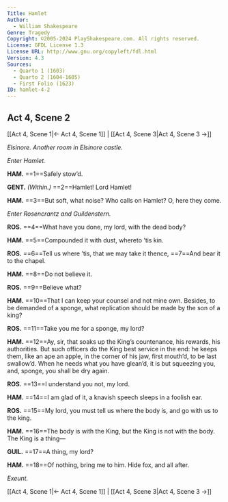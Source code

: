```yaml
---
Title: Hamlet
Author: 
  - William Shakespeare
Genre: Tragedy
Copyright: ©2005-2024 PlayShakespeare.com. All rights reserved.
License: GFDL License 1.3
License URL: http://www.gnu.org/copyleft/fdl.html
Version: 4.3
Sources:
  - Quarto 1 (1603)
  - Quarto 2 (1604-1605)
  - First Folio (1623)
ID: hamlet-4-2
---
```


## Act 4, Scene 2
[[Act 4, Scene 1|← Act 4, Scene 1]] | [[Act 4, Scene 3|Act 4, Scene 3 →]]

*Elsinore. Another room in Elsinore castle.*

*Enter Hamlet.*

**HAM.**
==1==Safely stow’d.

**GENT.**
*(Within.)*
==2==Hamlet! Lord Hamlet!

**HAM.**
==3==But soft, what noise? Who calls on Hamlet? O, here they come.

*Enter Rosencrantz and Guildenstern.*

**ROS.**
==4==What have you done, my lord, with the dead body?

**HAM.**
==5==Compounded it with dust, whereto ’tis kin.

**ROS.**
==6==Tell us where ’tis, that we may take it thence,
==7==And bear it to the chapel.

**HAM.**
==8==Do not believe it.

**ROS.**
==9==Believe what?

**HAM.**
==10==That I can keep your counsel and not mine own. Besides, to be demanded of a sponge, what replication should be made by the son of a king?

**ROS.**
==11==Take you me for a sponge, my lord?

**HAM.**
==12==Ay, sir, that soaks up the King’s countenance, his rewards, his authorities. But such officers do the King best service in the end: he keeps them, like an ape an apple, in the corner of his jaw, first mouth’d, to be last swallow’d. When he needs what you have glean’d, it is but squeezing you, and, sponge, you shall be dry again.

**ROS.**
==13==I understand you not, my lord.

**HAM.**
==14==I am glad of it, a knavish speech sleeps in a foolish ear.

**ROS.**
==15==My lord, you must tell us where the body is, and go with us to the king.

**HAM.**
==16==The body is with the King, but the King is not with the body. The King is a thing⁠—

**GUIL.**
==17==A thing, my lord?

**HAM.**
==18==Of nothing, bring me to him. Hide fox, and all after.

*Exeunt.*

[[Act 4, Scene 1|← Act 4, Scene 1]] | [[Act 4, Scene 3|Act 4, Scene 3 →]]